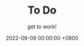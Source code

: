 ---
layout: post
title: "To Do"
subtitle: "get to work!"
date:   2022-09-09 00:00:00 +0800
categories: site 
---